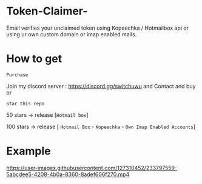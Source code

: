 # Token-Claimer-
Email verifies your unclaimed token using Kopeechka / Hotmailbox api or using ur own custom domain or imap enabled mails.

# How to get

`Purchase`

Join my discord server : https://discord.gg/switchuwu and Contact and buy or

`Star this repo`

50 stars -> release [`Hotmail box`]

100 stars -> release [ `Hotmail Box` - `Kopeechka` - `Own Imap Enabled Accounts`]

# Example

https://user-images.githubusercontent.com/127310452/233797559-5abcdee5-4208-4b0a-8360-8adef606f270.mp4

